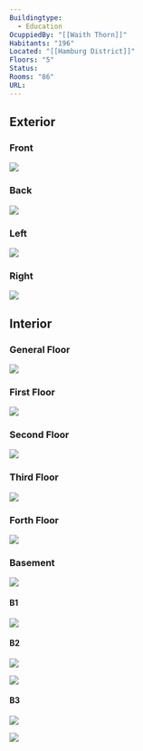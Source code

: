 ```yaml
---
Buildingtype:
  - Education
OcuppiedBy: "[[Waith Thorn]]"
Habitants: "196"
Located: "[[Hamburg District]]"
Floors: "5"
Status: 
Rooms: "86"
URL:
---
```

## Exterior

### Front

![](https://i.imgur.com/Ix2BsAV.png)

### Back

![](https://i.imgur.com/yjoqt13.png)


### Left

![](https://i.imgur.com/sLcFlB4.png)

### Right

![](https://i.imgur.com/0itJ8yG.png)


## Interior

### General Floor

![](https://i.imgur.com/N4B4n5u.png)

### First Floor

![](https://i.imgur.com/H2TmvBo.png)


### Second Floor

![](https://i.imgur.com/ldEUqpj.png)


### Third Floor

![](https://i.imgur.com/6wnFdvG.png)

### Forth Floor

![](https://i.imgur.com/CGH5oGk.png)


### Basement

![](https://i.imgur.com/nGyVAiL.png)

#### B1

![](https://i.imgur.com/EgFJjlg.png)


#### B2

![](https://i.imgur.com/CAkysBa.png)


![](https://i.imgur.com/zpTHOpW.png)

#### B3

![](https://i.imgur.com/wlvHkrf.png)

![](https://i.imgur.com/5LggWX9.png)
